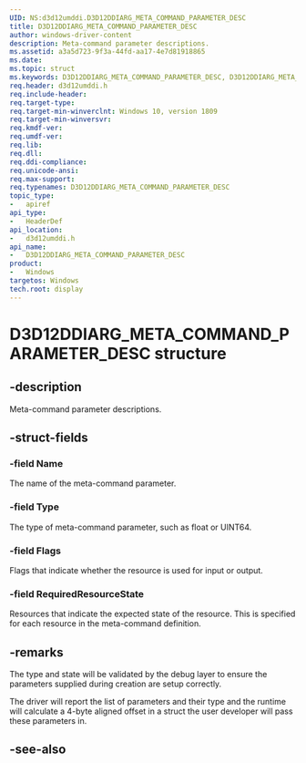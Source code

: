 ```yaml
---
UID: NS:d3d12umddi.D3D12DDIARG_META_COMMAND_PARAMETER_DESC
title: D3D12DDIARG_META_COMMAND_PARAMETER_DESC
author: windows-driver-content
description: Meta-command parameter descriptions.
ms.assetid: a3a5d723-9f3a-44fd-aa17-4e7d81918865
ms.date: 
ms.topic: struct
ms.keywords: D3D12DDIARG_META_COMMAND_PARAMETER_DESC, D3D12DDIARG_META_COMMAND_PARAMETER_DESC, 
req.header: d3d12umddi.h
req.include-header:
req.target-type:
req.target-min-winverclnt: Windows 10, version 1809
req.target-min-winversvr:
req.kmdf-ver:
req.umdf-ver:
req.lib:
req.dll:
req.ddi-compliance:
req.unicode-ansi:
req.max-support:
req.typenames: D3D12DDIARG_META_COMMAND_PARAMETER_DESC
topic_type: 
-	apiref
api_type: 
-	HeaderDef
api_location: 
-	d3d12umddi.h
api_name: 
-	D3D12DDIARG_META_COMMAND_PARAMETER_DESC
product:
-	Windows
targetos: Windows
tech.root: display
---
```


# D3D12DDIARG_META_COMMAND_PARAMETER_DESC structure

## -description

Meta-command parameter descriptions.

## -struct-fields

### -field Name

The name of the meta-command parameter.

### -field Type

The type of meta-command parameter, such as float or UINT64.

### -field Flags

Flags that indicate whether the resource is used for input or output.

### -field RequiredResourceState
 
Resources that indicate the expected state of the resource. This is specified for each resource in the meta-command definition.

## -remarks

The type and state will be validated by the debug layer to ensure the parameters supplied during creation are setup correctly.

The driver will report the list of parameters and their type and the runtime will calculate a 4-byte aligned offset in a struct the user developer will pass these parameters in.

## -see-also
